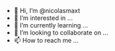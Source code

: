 - 👋 Hi, I’m @nicolasmaxt
- 👀 I’m interested in ...
- 🌱 I’m currently learning ...
- 💞️ I’m looking to collaborate on ...
- 📫 How to reach me ...

<!---
nicolasmaxt/nicolasmaxt is a ✨ special ✨ repository because its `README.md` (this file) appears on your GitHub profile.
You can click the Preview link to take a look at your changes.
--->

